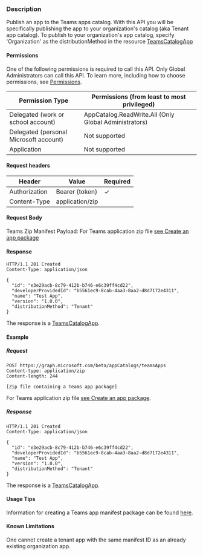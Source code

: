 ### Description
Publish an app to the Teams apps catalog. With this API you will be specifically publishing the app to your organization's catalog (aka Tenant app catalog). To publish to your organization's app catalog, specify 'Organization' as the distributionMethod in the resource  [TeamsCatalogApp](../resources/teamscatalogapp.md)

#### Permissions
One of the following permissions is required to call this API. Only Global Administrators can call this API. To learn more, including how to choose permissions, see [Permissions](https://developer.microsoft.com/en-us/graph/docs/concepts/permissions_reference).

| Permission Type                        | Permissions (from least to most privileged)
| ----------------------------------     | -------------
| Delegated (work or school account)     | AppCatalog.ReadWrite.All (Only Global Administrators)
| Delegated (personal Microsoft account) | Not supported
| Application                            | Not supported

#### Request headers
| Header        | Value           | Required
| --------------| --------------  | --------
| Authorization | Bearer {token}  | ✓
| Content-Type  | application/zip |

#### Request Body
Teams Zip Manifest Payload: For Teams application zip file [see Create an app package](https://docs.microsoft.com/en-us/microsoftteams/platform/concepts/apps/apps-package)

#### Response
```
HTTP/1.1 201 Created
Content-Type: application/json

{
  "id": "e3e29acb-8c79-412b-b746-e6c39ff4cd22",
  "developerProvidedId": "b5561ec9-8cab-4aa3-8aa2-d8d7172e4311",
  "name": "Test App",
  "version": "1.0.0",
  "distributionMethod": "Tenant"
}
```
The response is a [TeamsCatalogApp](../resources/teamscatalogapp.md).

#### Example
##### Request
```
POST https://graph.microsoft.com/beta/appCatalogs/teamsApps
Content-type: application/zip
Content-length: 244

[Zip file containing a Teams app package]
```
For Teams application zip file [see Create an app package](https://docs.microsoft.com/en-us/microsoftteams/platform/concepts/apps/apps-package). 

##### Response
```
HTTP/1.1 201 Created
Content-Type: application/json

{
  "id": "e3e29acb-8c79-412b-b746-e6c39ff4cd22",
  "developerProvidedId": "b5561ec9-8cab-4aa3-8aa2-d8d7172e4311",
  "name": "Test App",
  "version": "1.0.0",
  "distributionMethod": "Tenant"
}
```
The response is a [TeamsCatalogApp](#teamscatalogapp).

#### Usage Tips
Information for creating a Teams app manifest package can be found [here](https://docs.microsoft.com/en-us/microsoftteams/platform/concepts/apps/apps-package).

#### Known Limitations
One cannot create a tenant app with the same manifest ID as an already existing organization app.

